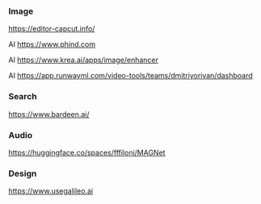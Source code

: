 ### Image
https://editor-capcut.info/

AI https://www.phind.com

AI https://www.krea.ai/apps/image/enhancer

AI https://app.runwayml.com/video-tools/teams/dmitriyorivan/dashboard

### Search
https://www.bardeen.ai/

### Audio
https://huggingface.co/spaces/fffiloni/MAGNet

### Design
https://www.usegalileo.ai

